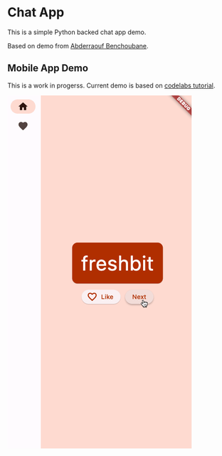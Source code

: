 # Chat App
This is a simple Python backed chat app demo.

Based on demo from [Abderraouf Benchoubane](https://medium.com/@abderraoufbenchoubane/building-a-real-time-websocket-server-using-python-d557c43a3ff3).

## Mobile App Demo
This is a work in progerss. Current demo is based on [codelabs tutorial](https://codelabs.developers.google.com/codelabs/flutter-codelab-first).

![Alt Text](docs/demo-2.gif)
